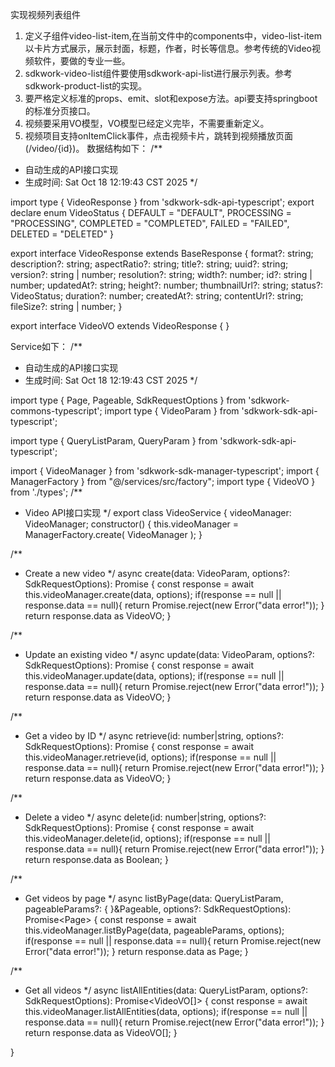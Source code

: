 实现视频列表组件
1. 定义子组件video-list-item,在当前文件中的components中，video-list-item 以卡片方式展示，展示封面，标题，作者，时长等信息。参考传统的Video视频软件，要做的专业一些。
2. sdkwork-video-list组件要使用sdkwork-api-list进行展示列表。参考sdkwork-product-list的实现。
3. 要严格定义标准的props、emit、slot和expose方法。api要支持springboot的标准分页接口。
4. 视频要采用VO模型，VO模型已经定义完毕，不需要重新定义。
5. 视频项目支持onItemClick事件，点击视频卡片，跳转到视频播放页面(/video/{id})。
数据结构如下：
/**
 * 自动生成的API接口实现
 * 生成时间: Sat Oct 18 12:19:43 CST 2025
 */

import type {
  VideoResponse
} from 'sdkwork-sdk-api-typescript';
export declare enum VideoStatus {
    DEFAULT = "DEFAULT",
    PROCESSING = "PROCESSING",
    COMPLETED = "COMPLETED",
    FAILED = "FAILED",
    DELETED = "DELETED"
}

export interface VideoResponse extends BaseResponse {
    format?: string;
    description?: string;
    aspectRatio?: string;
    title?: string;
    uuid?: string;
    version?: string | number;
    resolution?: string;
    width?: number;
    id?: string | number;
    updatedAt?: string;
    height?: number;
    thumbnailUrl?: string;
    status?: VideoStatus;
    duration?: number;
    createdAt?: string;
    contentUrl?: string;
    fileSize?: string | number;
}

export interface VideoVO extends VideoResponse {
}

Service如下：
/**
 * 自动生成的API接口实现
 * 生成时间: Sat Oct 18 12:19:43 CST 2025
 */

import type { Page, Pageable, SdkRequestOptions } from 'sdkwork-commons-typescript';
import type {
  VideoParam
} from 'sdkwork-sdk-api-typescript';

import type {
  QueryListParam,
  QueryParam
} from 'sdkwork-sdk-api-typescript';

import { VideoManager } from 'sdkwork-sdk-manager-typescript';
import { ManagerFactory } from "@/services/src/factory";
import type { VideoVO } from './types';
/**
 * Video API接口实现
 */
export class VideoService {
   videoManager: VideoManager;
   constructor() {
      this.videoManager = ManagerFactory.create( VideoManager );
   }

  /**
   * Create a new video
   */
  async create(data: VideoParam, options?: SdkRequestOptions): Promise<VideoVO> {
    const response = await this.videoManager.create(data, options);
    if(response == null || response.data == null){
      return Promise.reject(new Error("data error!"));
    }
    return response.data as VideoVO;
  }


  /**
   * Update an existing video
   */
  async update(data: VideoParam, options?: SdkRequestOptions): Promise<VideoVO> {
    const response = await this.videoManager.update(data, options);
    if(response == null || response.data == null){
      return Promise.reject(new Error("data error!"));
    }
    return response.data as VideoVO;
  }


  /**
   * Get a video by ID
   */
  async retrieve(id: number|string, options?: SdkRequestOptions): Promise<VideoVO> {
    const response = await this.videoManager.retrieve(id, options);
    if(response == null || response.data == null){
      return Promise.reject(new Error("data error!"));
    }
    return response.data as VideoVO;
  }


  /**
   * Delete a video
   */
  async delete(id: number|string, options?: SdkRequestOptions): Promise<Boolean> {
    const response = await this.videoManager.delete(id, options);
    if(response == null || response.data == null){
      return Promise.reject(new Error("data error!"));
    }
    return response.data as Boolean;
  }


  /**
   * Get videos by page
   */
  async listByPage(data: QueryListParam, pageableParams?: {  }&Pageable, options?: SdkRequestOptions): Promise<Page<VideoVO>> {
    const response = await this.videoManager.listByPage(data, pageableParams, options);
    if(response == null || response.data == null){
      return Promise.reject(new Error("data error!"));
    }
    return response.data as Page<VideoVO>;
  }


  /**
   * Get all videos
   */
  async listAllEntities(data: QueryListParam, options?: SdkRequestOptions): Promise<VideoVO[]> {
    const response = await this.videoManager.listAllEntities(data, options);
    if(response == null || response.data == null){
      return Promise.reject(new Error("data error!"));
    }
    return response.data as VideoVO[];
  }

}
